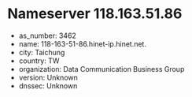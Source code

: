 # Nameserver 118.163.51.86

* as_number: 3462
* name: 118-163-51-86.hinet-ip.hinet.net.
* city: Taichung
* country: TW
* organization: Data Communication Business Group
* version: Unknown
* dnssec: Unknown
